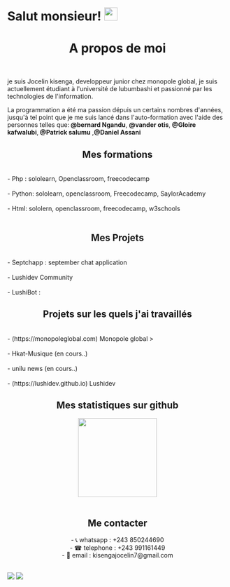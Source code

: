 # Salut monsieur! <img src="https://raw.githubusercontent.com/MartinHeinz/MartinHeinz/master/wave.gif" width="30px">
<h1 align="center"> A propos de moi </h1><br>
  <p>je suis Jocelin kisenga, developpeur junior chez monopole global, je suis actuellement étudiant  à l'université de lubumbashi et passionné par les technologies de l'information.</p> <p>La programmation a été ma passion dépuis un certains nombres d'années, jusqu'à tel point que je me suis lancé dans l'auto-formation avec l'aide des personnes telles que:<strong> @bernard Ngandu</strong>, <strong>@vander otis</strong>,<strong> @Gloire kafwalubi</strong>,<strong> @Patrick salumu</strong> ,<strong>@Daniel Assani</strong></p>
 <h2 align="center"> Mes formations</h2><br>
 - Php : sololearn, Openclassroom, freecodecamp<br><br>
 - Python: sololearn, openclassroom, Freecodecamp, SaylorAcademy<br><br>
 - Html: sololern, openclassroom, freecodecamp, w3schools<br><br>


 <h2 align="center"> Mes Projets</h2><br>
 - Septchapp : september chat application<br><br>
 - Lushidev Community<br><br>
 - LushiBot : 

 <h2 align="center">Projets sur les quels j'ai travaillés</h2><br>
 - (https://monopoleglobal.com) Monopole global ><br><br>
 - Hkat-Musique (en cours..)<br><br>
 - unilu news (en cours..)<br><br>
 - (https://lushidev.github.io) Lushidev </a>

<h2 align="center"> Mes statistiques sur github </h2>
<div align="center">
<img height="180em" src="https://github-readme-stats.vercel.app/api?username=jocelinkisenga&show_icons=true&hide_border=true&&count_private=true&include_all_commits=true" /><!--<img align="center" src="https://github-readme-stats.vercel.app/api/top-langs/?username=jocelinkisenga&show_icons=true&hide_border=true" /> -->
  </div><br>
  <h2 align="center"> Me contacter</h2>
<div align="center">
- 📞 whatsapp : +243 850244690<br>
- ☎ telephone : +243 991161449<br>
- 📩 email : kisengajocelin7@gmail.com
  </div><br>



  ![](https://img.shields.io/badge/<PHP>-<LARAVEL>-informational?style=flat&logo=<LOGO_NAME>&logoColor=white&color=2bbc8a)   ![](https://img.shields.io/badge/<PYTHON>-<DESKTOP>-informational?style=flat&logo=<LOGO_NAME>&logoColor=white&color=2bbc8a)
